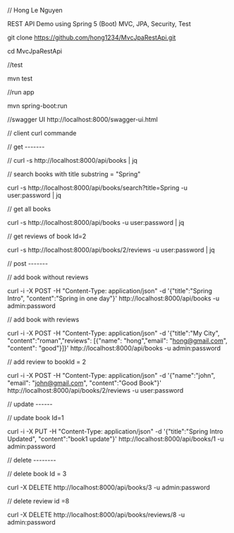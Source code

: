 // Hong Le Nguyen

REST API Demo using Spring 5 (Boot) MVC, JPA, Security, Test

git clone https://github.com/hong1234/MvcJpaRestApi.git

cd MvcJpaRestApi

//test

mvn test

//run app

mvn spring-boot:run

//swagger UI
http://localhost:8000/swagger-ui.html

// client curl commande

// get -------

// curl -s http://localhost:8000/api/books | jq

// search books with title substring = "Spring"

curl -s http://localhost:8000/api/books/search?title=Spring -u user:password | jq

// get all books

curl -s http://localhost:8000/api/books -u user:password | jq

// get reviews of book Id=2

curl -s http://localhost:8000/api/books/2/reviews -u user:password | jq

// post -------

// add book without reviews

curl -i -X POST -H "Content-Type: application/json" -d '{"title":"Spring Intro", "content":"Spring in one day"}' http://localhost:8000/api/books -u admin:password

// add book with reviews

curl -i -X POST -H "Content-Type: application/json" -d '{"title":"My City", "content":"roman","reviews": [{"name": "hong","email": "hong@gmail.com", "content": "good"}]}' http://localhost:8000/api/books -u admin:password

// add review to bookId = 2

curl -i -X POST -H "Content-Type: application/json" -d '{"name":"john", "email": "john@gmail.com", "content":"Good Book"}' http://localhost:8000/api/books/2/reviews -u user:password

// update ------

// update book Id=1

curl -i -X PUT -H "Content-Type: application/json" -d '{"title":"Spring Intro Updated", "content":"book1 update"}' http://localhost:8000/api/books/1 -u admin:password


// delete --------

// delete book Id = 3

curl -X DELETE http://localhost:8000/api/books/3  -u admin:password

// delete review id =8

curl -X DELETE http://localhost:8000/api/books/reviews/8  -u admin:password
